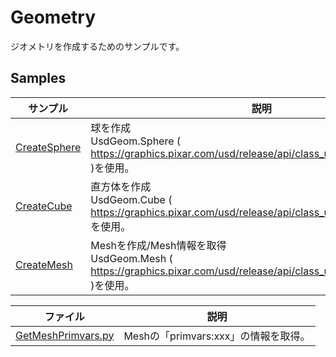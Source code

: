 # Geometry

ジオメトリを作成するためのサンプルです。     

     
## Samples

|サンプル|説明|     
|---|---|     
|[CreateSphere](./CreateSphere)|球を作成<br>UsdGeom.Sphere ( https://graphics.pixar.com/usd/release/api/class_usd_geom_sphere.html )を使用。|    
|[CreateCube](./CreateCube)|直方体を作成<br>UsdGeom.Cube ( https://graphics.pixar.com/usd/release/api/class_usd_geom_cube.html )を使用。|    
|[CreateMesh](./CreateMesh)|Meshを作成/Mesh情報を取得<br>UsdGeom.Mesh ( https://graphics.pixar.com/usd/release/api/class_usd_geom_mesh.html )を使用。|    

|ファイル|説明|     
|---|---|     
|[GetMeshPrimvars.py](./GetMeshPrimvars.py)|Meshの「primvars:xxx」の情報を取得。|    


